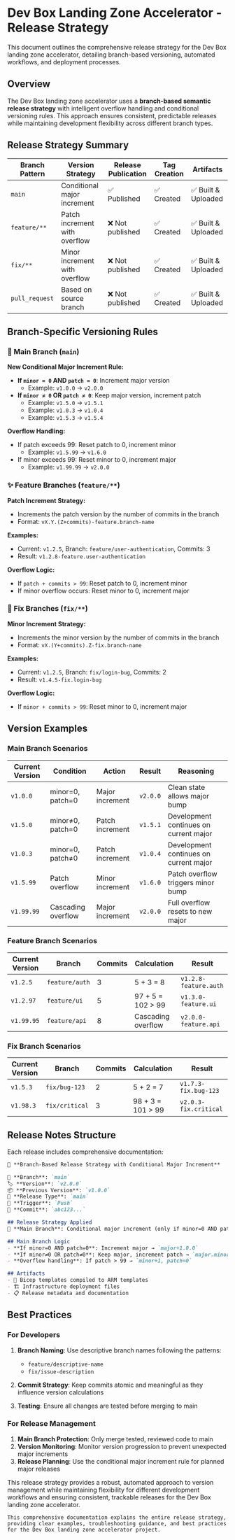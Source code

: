 # Dev Box Landing Zone Accelerator - Release Strategy

This document outlines the comprehensive release strategy for the Dev Box landing zone accelerator, detailing branch-based versioning, automated workflows, and deployment processes.

## Overview

The Dev Box landing zone accelerator uses a **branch-based semantic release strategy** with intelligent overflow handling and conditional versioning rules. This approach ensures consistent, predictable releases while maintaining development flexibility across different branch types.

## Release Strategy Summary

| Branch Pattern | Version Strategy | Release Publication | Tag Creation | Artifacts |
|----------------|------------------|-------------------|--------------|-----------|
| `main` | Conditional major increment | ✅ Published | ✅ Created | ✅ Built & Uploaded |
| `feature/**` | Patch increment with overflow | ❌ Not published | ✅ Created | ✅ Built & Uploaded |
| `fix/**` | Minor increment with overflow | ❌ Not published | ✅ Created | ✅ Built & Uploaded |
| `pull_request` | Based on source branch | ❌ Not published | ✅ Created | ✅ Built & Uploaded |

## Branch-Specific Versioning Rules

### 🎯 Main Branch (`main`)

**New Conditional Major Increment Rule:**

- **If `minor = 0` AND `patch = 0`**: Increment major version
  - Example: `v1.0.0` → `v2.0.0`
- **If `minor ≠ 0` OR `patch ≠ 0`**: Keep major version, increment patch
  - Example: `v1.5.0` → `v1.5.1`
  - Example: `v1.0.3` → `v1.0.4`
  - Example: `v1.5.3` → `v1.5.4`

**Overflow Handling:**
- If patch exceeds 99: Reset patch to 0, increment minor
  - Example: `v1.5.99` → `v1.6.0`
- If minor exceeds 99: Reset minor to 0, increment major
  - Example: `v1.99.99` → `v2.0.0`

### ✨ Feature Branches (`feature/**`)

**Patch Increment Strategy:**
- Increments the patch version by the number of commits in the branch
- Format: `vX.Y.(Z+commits)-feature.branch-name`

**Examples:**
- Current: `v1.2.5`, Branch: `feature/user-authentication`, Commits: 3
- Result: `v1.2.8-feature.user-authentication`

**Overflow Logic:**
- If `patch + commits > 99`: Reset patch to 0, increment minor
- If minor overflow occurs: Reset minor to 0, increment major

### 🔧 Fix Branches (`fix/**`)

**Minor Increment Strategy:**
- Increments the minor version by the number of commits in the branch
- Format: `vX.(Y+commits).Z-fix.branch-name`

**Examples:**
- Current: `v1.2.5`, Branch: `fix/login-bug`, Commits: 2
- Result: `v1.4.5-fix.login-bug`

**Overflow Logic:**
- If `minor + commits > 99`: Reset minor to 0, increment major

## Version Examples

### Main Branch Scenarios

| Current Version | Condition | Action | Result | Reasoning |
|----------------|-----------|---------|---------|-----------|
| `v1.0.0` | minor=0, patch=0 | Major increment | `v2.0.0` | Clean state allows major bump |
| `v1.5.0` | minor≠0, patch=0 | Patch increment | `v1.5.1` | Development continues on current major |
| `v1.0.3` | minor=0, patch≠0 | Patch increment | `v1.0.4` | Development continues on current major |
| `v1.5.99` | Patch overflow | Minor increment | `v1.6.0` | Patch overflow triggers minor bump |
| `v1.99.99` | Cascading overflow | Major increment | `v2.0.0` | Full overflow resets to new major |

### Feature Branch Scenarios

| Current Version | Branch | Commits | Calculation | Result |
|----------------|---------|---------|-------------|---------|
| `v1.2.5` | `feature/auth` | 3 | 5 + 3 = 8 | `v1.2.8-feature.auth` |
| `v1.2.97` | `feature/ui` | 5 | 97 + 5 = 102 > 99 | `v1.3.0-feature.ui` |
| `v1.99.95` | `feature/api` | 8 | Cascading overflow | `v2.0.0-feature.api` |

### Fix Branch Scenarios

| Current Version | Branch | Commits | Calculation | Result |
|----------------|---------|---------|-------------|---------|
| `v1.5.3` | `fix/bug-123` | 2 | 5 + 2 = 7 | `v1.7.3-fix.bug-123` |
| `v1.98.3` | `fix/critical` | 3 | 98 + 3 = 101 > 99 | `v2.0.3-fix.critical` |

## Release Notes Structure

Each release includes comprehensive documentation:

```markdown
🌟 **Branch-Based Release Strategy with Conditional Major Increment**

🔀 **Branch**: `main`
🏷️ **Version**: `v2.0.0`
📦 **Previous Version**: `v1.0.0`
🚀 **Release Type**: `main`
🤖 **Trigger**: `Push`
📝 **Commit**: `abc123...`

## Release Strategy Applied
🎯 **Main Branch**: Conditional major increment (only if minor=0 AND patch=0)

## Main Branch Logic
- **If minor=0 AND patch=0**: Increment major → `major+1.0.0`
- **If minor≠0 OR patch≠0**: Keep major, increment patch → `major.minor.(patch+1)`
- **Overflow handling**: If patch > 99 → `minor+1, patch=0`

## Artifacts
- 📄 Bicep templates compiled to ARM templates
- 🏗️ Infrastructure deployment files
- 📋 Release metadata and documentation
```

## Best Practices

### For Developers

1. **Branch Naming**: Use descriptive branch names following the patterns:
   - `feature/descriptive-name`
   - `fix/issue-description`

2. **Commit Strategy**: Keep commits atomic and meaningful as they influence version calculations

3. **Testing**: Ensure all changes are tested before merging to main

### For Release Management

1. **Main Branch Protection**: Only merge tested, reviewed code to main
2. **Version Monitoring**: Monitor version progression to prevent unexpected major increments
3. **Release Planning**: Use the conditional major increment rule for planned major releases

This release strategy provides a robust, automated approach to version management while maintaining flexibility for different development workflows and ensuring consistent, trackable releases for the Dev Box landing zone accelerator.
```
This comprehensive documentation explains the entire release strategy, providing clear examples, troubleshooting guidance, and best practices for the Dev Box landing zone accelerator project.